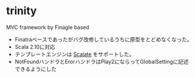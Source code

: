 trinity
=======

MVC framework by Finagle based

- Finatraベースであったがバグ改修しているうちに原型をとどめなくなった。
- Scala 2.10に対応
- テンプレートエンジンは [Scalate](http://scalate.fusesource.org/) をサポートした。
- NotFoundハンドラとErorハンドラはPlay2にならってGlobalSettingに記述できるようにした
